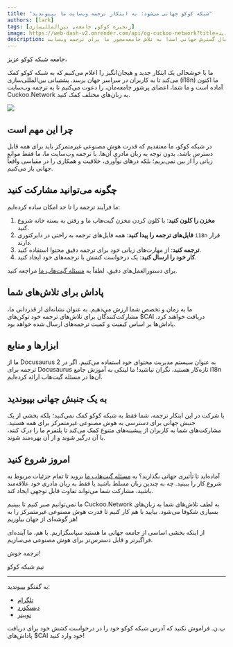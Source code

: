 ```yaml
---
title: "شبکه کوکو جهانی می‌شود: به ابتکار ترجمه وب‌سایت ما بپیوندید"
authors: [lark]
tags: [زنجیره کوکو, جامعه, بین‌المللی‌سازی]
image: https://web-dash-v2.onrender.com/api/og-cuckoo-network?title=شبکه%20کوکو%20جهانی%20می‌شود:%20به%20ابتکار%20ترجمه%20وب‌سایت%20ما%20بپیوندید
description: شبکه کوکو در حال گسترش جهانی است! به تلاش جامعه‌محور ما برای ترجمه وب‌سایت Cuckoo.Network بپیوندید و برای مشارکت‌های خود توکن‌های $CAI کسب کنید. به ما کمک کنید تا هوش مصنوعی غیرمتمرکز را برای همه، در همه جا قابل دسترس کنیم.
---
```


جامعه شبکه کوکو عزیز،

ما با خوشحالی یک ابتکار جدید و هیجان‌انگیز را اعلام می‌کنیم که به شبکه کوکو کمک می‌کند تا به کاربران در سراسر جهان برسد. پشتیبانی بین‌المللی‌سازی (i18n) ما اکنون آماده است و ما شما، اعضای پرشور جامعه‌مان، را دعوت می‌کنیم تا به ترجمه وب‌سایت Cuckoo.Network به زبان‌های مختلف کمک کنید.

![](https://cuckoo-network.b-cdn.net/2024-08-16-join-cuckoo-network-translation-initiative.webp)

## چرا این مهم است

در شبکه کوکو، ما معتقدیم که قدرت هوش مصنوعی غیرمتمرکز باید برای همه قابل دسترس باشد، بدون توجه به زبان مادری آن‌ها. با ترجمه وب‌سایت ما، ما فقط موانع زبانی را از بین نمی‌بریم؛ بلکه درهای نوآوری، خلاقیت و همکاری را در مقیاسی واقعاً جهانی باز می‌کنیم.

## چگونه می‌توانید مشارکت کنید

ما فرآیند ترجمه را تا حد امکان ساده کرده‌ایم:

1. **مخزن را کلون کنید**: با کلون کردن مخزن گیت‌هاب ما و رفتن به بسته خانه شروع کنید.
2. **فایل‌های ترجمه را پیدا کنید**: همه فایل‌های ترجمه به راحتی در دایرکتوری `i18n` قرار دارند.
3. **ترجمه کنید**: از مهارت‌های زبانی خود برای ترجمه دقیق محتوا استفاده کنید.
4. **کار خود را ارسال کنید**: یک درخواست کشش با ترجمه‌های خود ایجاد کنید.

برای دستورالعمل‌های دقیق، لطفاً به [مسئله گیت‌هاب ما](https://github.com/cuckoo-network/cuckoo/issues/12) مراجعه کنید.

## پاداش برای تلاش‌های شما

ما به زمان و تخصص شما ارزش می‌دهیم. به عنوان نشانه‌ای از قدردانی ما، مشارکت‌کنندگان برای تلاش‌های ترجمه خود توکن‌های $CAI دریافت خواهند کرد. پاداش‌ها بر اساس کیفیت و کمیت ترجمه‌های ارسال شده خواهد بود.

## ابزارها و منابع

ما از Docusaurus 2 به عنوان سیستم مدیریت محتوای خود استفاده می‌کنیم. اگر در ترجمه برای Docusaurus تازه‌کار هستید، نگران نباشید! ما لینکی به آموزش جامع i18n آن‌ها در مسئله گیت‌هاب ارائه کرده‌ایم.

## به یک جنبش جهانی بپیوندید

با شرکت در این ابتکار ترجمه، شما فقط به شبکه کوکو کمک نمی‌کنید؛ بلکه بخشی از یک جنبش جهانی برای دسترسی به هوش مصنوعی غیرمتمرکز برای همه هستید. مشارکت‌های شما به کاربران از پیشینه‌های متنوع کمک می‌کند تا پلتفرم ما را درک کنند، با آن درگیر شوند و از آن بهره‌مند شوند.

## امروز شروع کنید

آماده‌اید تا تأثیری جهانی بگذارید؟ به [مسئله گیت‌هاب ما](https://github.com/cuckoo-network/cuckoo/issues/12) بروید تا تمام جزئیات مربوط به شروع کار را ببینید. چه به چندین زبان مسلط باشید یا فقط به زبان مادری خود علاقه‌مند باشید، مشارکت شما می‌تواند تفاوت قابل توجهی ایجاد کند.

ما نمی‌توانیم صبر کنیم تا ببینیم Cuckoo.Network به لطف تلاش‌های شما به زبان‌های بسیاری شکوفا می‌شود. بیایید با هم کار کنیم تا قدرت هوش مصنوعی غیرمتمرکز را به هر گوشه‌ای از جهان بیاوریم!

از اینکه بخشی اساسی از جامعه جهانی ما هستید سپاسگزاریم. با هم، ما آینده‌ای فراگیرتر و قابل دسترس‌تر برای هوش مصنوعی می‌سازیم.

ترجمه خوش!

تیم شبکه کوکو

------

به گفتگو بپیوندید:

- [تلگرام](https://cuckoo.network/tg)
- [دیسکورد](https://cuckoo.network/dc)
- [توییتر](https://cuckoo.network/x)

پ.ن. فراموش نکنید که آدرس شبکه کوکو خود را در درخواست کشش خود برای دریافت پاداش‌های $CAI خود وارد کنید!